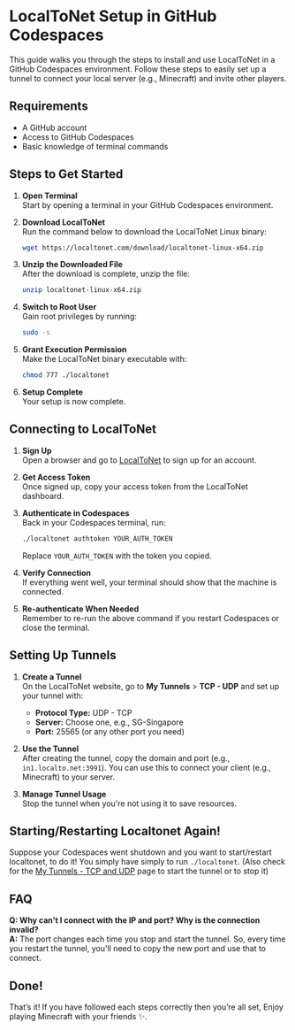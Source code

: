 # LocalToNet Setup in GitHub Codespaces

This guide walks you through the steps to install and use LocalToNet in a GitHub Codespaces environment. Follow these steps to easily set up a tunnel to connect your local server (e.g., Minecraft) and invite other players.

## Requirements

- A GitHub account
- Access to GitHub Codespaces
- Basic knowledge of terminal commands

## Steps to Get Started

1. **Open Terminal**  
   Start by opening a terminal in your GitHub Codespaces environment.

2. **Download LocalToNet**  
   Run the command below to download the LocalToNet Linux binary:
   ```bash
   wget https://localtonet.com/download/localtonet-linux-x64.zip
   ```

3. **Unzip the Downloaded File**  
   After the download is complete, unzip the file:
   ```bash
   unzip localtonet-linux-x64.zip
   ```

4. **Switch to Root User**  
   Gain root privileges by running:
   ```bash
   sudo -s
   ```

5. **Grant Execution Permission**  
   Make the LocalToNet binary executable with:
   ```bash
   chmod 777 ./localtonet
   ```

6. **Setup Complete**  
   Your setup is now complete.

## Connecting to LocalToNet

1. **Sign Up**  
   Open a browser and go to [LocalToNet](https://localtonet.com) to sign up for an account.

2. **Get Access Token**  
   Once signed up, copy your access token from the LocalToNet dashboard.

3. **Authenticate in Codespaces**  
   Back in your Codespaces terminal, run:
   ```bash
   ./localtonet authtoken YOUR_AUTH_TOKEN
   ```
   Replace `YOUR_AUTH_TOKEN` with the token you copied.

4. **Verify Connection**  
   If everything went well, your terminal should show that the machine is connected.

5. **Re-authenticate When Needed**  
   Remember to re-run the above command if you restart Codespaces or close the terminal.

## Setting Up Tunnels

1. **Create a Tunnel**  
   On the LocalToNet website, go to **My Tunnels** > **TCP - UDP** and set up your tunnel with:
   - **Protocol Type:** UDP - TCP
   - **Server:** Choose one, e.g., SG-Singapore
   - **Port:** 25565 (or any other port you need)

2. **Use the Tunnel**  
   After creating the tunnel, copy the domain and port (e.g., `in1.localto.net:3991`). You can use this to connect your client (e.g., Minecraft) to your server.

3. **Manage Tunnel Usage**  
   Stop the tunnel when you're not using it to save resources.

## Starting/Restarting Localtonet Again!

Suppose your Codespaces went shutdown and you want to start/restart localtonet, to do it! You simply have simply to run `./localtonet`. (Also check for the [My Tunnels - TCP and UDP](https://localtonet.com/tunnel/tcpudp ) page to start the tunnel or to stop it)

## FAQ

**Q: Why can't I connect with the IP and port? Why is the connection invalid?**  
**A:** The port changes each time you stop and start the tunnel. So, every time you restart the tunnel, you'll need to copy the new port and use that to connect.

## Done!

That’s it! If you have followed each steps correctly then you’re all set, Enjoy playing Minecraft with your friends ✨.
